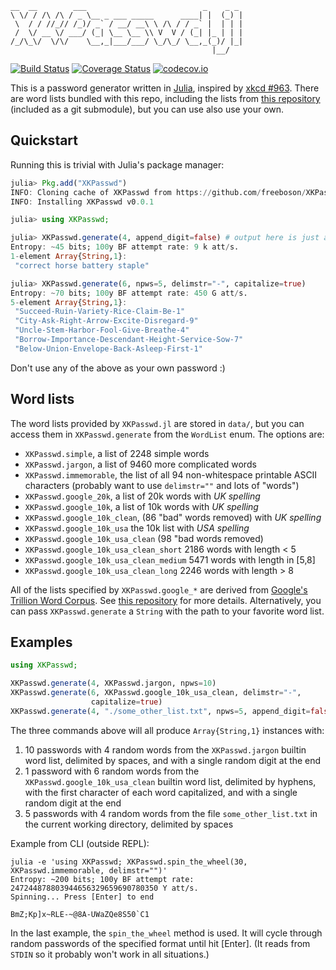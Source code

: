 ```
__  __        ___                          _    _ _ 
\ \/ / /\ /\ / _ \__ _ ___ _____      ____| |  (_) |
 \  / / //_// /_)/ _` / __/ __\ \ /\ / / _` |  | | |
 /  \/ __ \/ ___/ (_| \__ \__ \\ V  V / (_| |_ | | |
/_/\_\/  \/\/    \__,_|___/___/ \_/\_/ \__,_(_)/ |_|
                                             |__/   
```
[![Build Status](https://travis-ci.org/freeboson/XKPasswd.jl.svg?branch=master)](https://travis-ci.org/freeboson/XKPasswd.jl)
[![Coverage Status](https://coveralls.io/repos/freeboson/XKPasswd.jl/badge.svg?branch=master&service=github)](https://coveralls.io/github/freeboson/XKPasswd.jl?branch=master)
[![codecov.io](http://codecov.io/github/freeboson/XKPasswd.jl/coverage.svg?branch=master)](http://codecov.io/github/freeboson/XKPasswd.jl?branch=master)


This is a password generator written in [Julia](https://julialang.org), inspired
by [xkcd #963](https://xkcd.com/936/). There are word lists bundled with this
repo, including the lists from [this
repository](https://github.com/first20hours/google-10000-english) (included as
a git submodule), but you can use also use your own.

Quickstart
----------

Running this is trivial with Julia's package manager:

```julia
julia> Pkg.add("XKPasswd")
INFO: Cloning cache of XKPasswd from https://github.com/freeboson/XKPasswd.jl.git
INFO: Installing XKPasswd v0.0.1

julia> using XKPasswd;

julia> XKPasswd.generate(4, append_digit=false) # output here is just a joke
Entropy: ~45 bits; 100y BF attempt rate: 9 k att/s.
1-element Array{String,1}:
 "correct horse battery staple"

julia> XKPasswd.generate(6, npws=5, delimstr="-", capitalize=true)
Entropy: ~70 bits; 100y BF attempt rate: 450 G att/s.
5-element Array{String,1}:
 "Succeed-Ruin-Variety-Rice-Claim-Be-1"
 "City-Ask-Right-Arrow-Excite-Disregard-9"
 "Uncle-Stem-Harbor-Fool-Give-Breathe-4"
 "Borrow-Importance-Descendant-Height-Service-Sow-7"
 "Below-Union-Envelope-Back-Asleep-First-1"
```

Don't use any of the above as your own password :)

Word lists
----------

The word lists provided by `XKPasswd.jl` are stored in `data/`, but you can
access them in `XKPasswd.generate` from the `WordList` enum. The options are:

+ `XKPasswd.simple`, a list of 2248 simple words
+ `XKPasswd.jargon`, a list of 9460 more complicated words
+ `XKPasswd.immemorable`, the list of all 94 non-whitespace printable ASCII
  characters (probably want to use `delimstr=""` and lots of "words")
+ `XKPasswd.google_20k`, a list of 20k words with *UK spelling*
+ `XKPasswd.google_10k`, a list of 10k words with *UK spelling*
+ `XKPasswd.google_10k_clean`, (86 "bad" words removed) with *UK spelling*
+ `XKPasswd.google_10k_usa` the 10k list with *USA spelling*
+ `XKPasswd.google_10k_usa_clean` (98 "bad words removed)
+ `XKPasswd.google_10k_usa_clean_short` 2186 words with length < 5
+ `XKPasswd.google_10k_usa_clean_medium` 5471 words with length in [5,8]
+ `XKPasswd.google_10k_usa_clean_long` 2246 words with length > 8

All of the lists specified by `XKPasswd.google_*` are derived from [Google's
Trillion Word Corpus](https://books.google.com/ngrams/info). See [this
repository](https://github.com/first20hours/google-10000-english) for more
details. Alternatively, you can pass `XKPasswd.generate` a `String` with the
path to your favorite word list.

Examples
--------

```julia
using XKPasswd;

XKPasswd.generate(4, XKPasswd.jargon, npws=10)
XKPasswd.generate(6, XKPasswd.google_10k_usa_clean, delimstr="-",
                  capitalize=true)
XKPasswd.generate(4, "./some_other_list.txt", npws=5, append_digit=false)
```

The three commands above will all produce `Array{String,1}` instances with:

1. 10 passwords with 4 random words from the `XKPasswd.jargon` builtin word
   list, delimited by spaces, and with a single random digit at the end
2. 1 password with 6 random words from the `XKPasswd.google_10k_usa_clean`
   builtin word list, delimited by hyphens, with the first character of each
   word capitalized, and with a single random digit at the end
3. 5 passwords with 4 random words from the file `some_other_list.txt` in the
   current working directory, delimited by spaces

Example from CLI (outside REPL):

```
julia -e 'using XKPasswd; XKPasswd.spin_the_wheel(30, XKPasswd.immemorable, delimstr="")'
Entropy: ~200 bits; 100y BF attempt rate: 247244878803944656329659690780350 Y att/s.
Spinning... Press [Enter] to end

BmZ;Kp]x~RLE-~@8A-UWaZQe8S50`C1
```

In the last example, the `spin_the_wheel` method is used. It will cycle through
random passwords of the specified format until hit [Enter]. (It reads from
`STDIN` so it probably won't work in all situations.)

